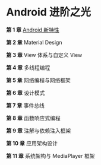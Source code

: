 # Android 进阶之光

**第 1 章** [Android 新特性](https://github.com/ZhangMiao147/android_learning_notes/blob/master/BookNote/Android%E8%BF%9B%E9%98%B6%E4%B9%8B%E5%85%89/%E7%AC%AC1%E7%AB%A0-Android%E6%96%B0%E7%89%B9%E6%80%A7.md)

**第 2 章** Material Design

**第 3 章** View 体系与自定义 View

**第 4 章** 多线程编程

**第 5 章** 网络编程与网络框架

**第 6 章** 设计模式

**第 7 章** 事件总线

**第 8 章** 函数响应式编程

**第 9 章** 注解与依赖注入框架

**第 10 章** 应用架构设计

**第 11 章** 系统架构与 MediaPlayer 框架